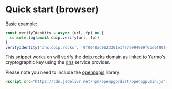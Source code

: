 # Quick start (browser)

Basic example:

```javascript
const verifyIdentity = async (url, fp) => {
  console.log(await doip.verify(url, fp))
}
verifyIdentity('dns:doip.rocks', '9f0048ac0b23301e1f77e994909f6bd6f80f485d')
```

This snippet works en will verify the [doip.rocks](https://doip.rocks) domain as
linked to Yarmo's cryptographic key using the [dns](serviceproviders/dns.md)
service provider.

Please note you need to include the 
[openpgpjs](https://github.com/openpgpjs/openpgpjs) library:

```html
<script src="https://cdn.jsdelivr.net/npm/openpgp/dist/openpgp.min.js"></script>
```

